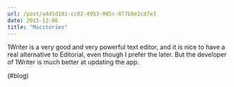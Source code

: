 ```yaml
---
url: /post/a4d1d101-cc02-4953-985c-877b8e2cd7e3
date: 2015-12-06
title: "Macstories"
---
```


1Writer is a very good and very powerful text editor, and it is nice to have a real alternative to Editorial, even though I prefer the later. But the developer of 1Writer is much better at updating the app.



(#blog)